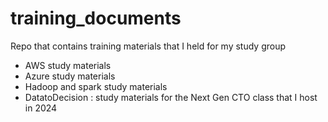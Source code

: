 # training_documents
Repo that contains training materials that I held for my study group
- AWS study materials
- Azure study materials
- Hadoop and spark study materials
- DatatoDecision : study materials for the Next Gen CTO class that I host in 2024
